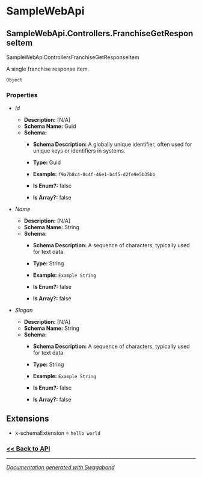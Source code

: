 
# SampleWebApi

## SampleWebApi.Controllers.FranchiseGetResponseItem

SampleWebApiControllersFranchiseGetResponseItem

A single franchise response item.


`Object`

### Properties


* *Id*
    * **Description:** [N/A]
    * **Schema Name:** Guid
    * **Schema:** 
        * **Schema Description:**  A globally unique identifier, often used for unique keys or identifiers in systems.
 
        * **Type:** Guid
        * **Example:** `f9a7b8c4-0c4f-46e1-b4f5-d2fe9e5b35bb`
        * **Is Enum?:** false
        * **Is Array?:** false
    

* *Name*
    * **Description:** [N/A]
    * **Schema Name:** String
    * **Schema:** 
        * **Schema Description:**  A sequence of characters, typically used for text data.
 
        * **Type:** String
        * **Example:** `Example String`
        * **Is Enum?:** false
        * **Is Array?:** false
    

* *Slogan*
    * **Description:** [N/A]
    * **Schema Name:** String
    * **Schema:** 
        * **Schema Description:**  A sequence of characters, typically used for text data.
 
        * **Type:** String
        * **Example:** `Example String`
        * **Is Enum?:** false
        * **Is Array?:** false
    




## Extensions
* x-schemaExtension = `hello world`


### [<< Back to API](../SampleWebApi.Readme.md)

*** 

*[Documentation generated with Swagabond](https://github.com/jordanbleu/swagabond)*

